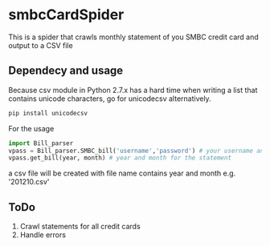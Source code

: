 # smbcCardSpider

This is a spider that crawls monthly statement of you SMBC credit card and output to a CSV file

## Dependecy and usage
Because csv module in Python 2.7.x has a hard time when writing a list that contains unicode characters, go for unicodecsv alternatively.

```bash
pip install unicodecsv 
```

For the usage

```python
import Bill_parser
vpass = Bill_parser.SMBC_bill('username','password') # your username and password for vpass website
vpass.get_bill(year, month) # year and month for the statement
```

a csv file will be created with file name contains year and month e.g. '201210.csv'

## ToDo
1. Crawl statements for all credit cards
2. Handle errors